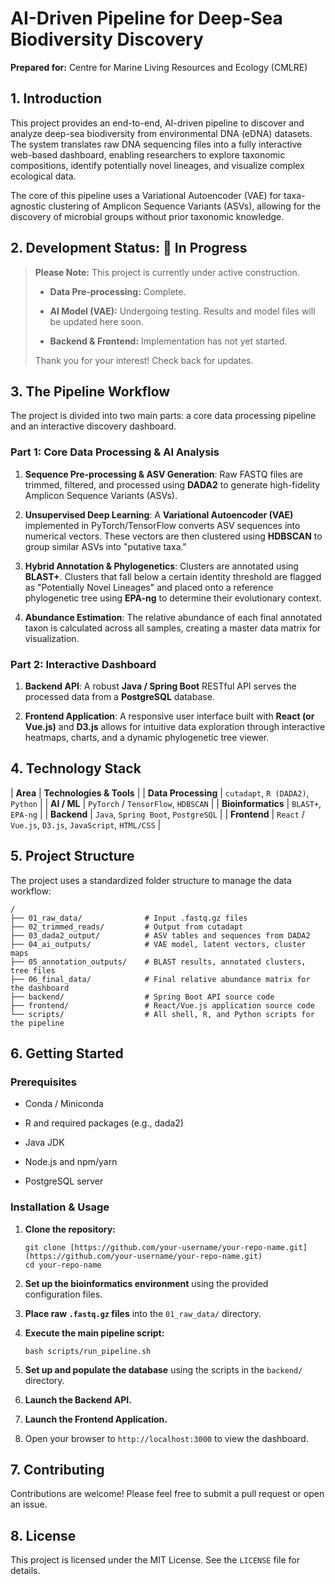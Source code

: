 AI-Driven Pipeline for Deep-Sea Biodiversity Discovery
======================================================

**Prepared for:** Centre for Marine Living Resources and Ecology (CMLRE)

1\. Introduction
----------------

This project provides an end-to-end, AI-driven pipeline to discover and analyze deep-sea biodiversity from environmental DNA (eDNA) datasets. The system translates raw DNA sequencing files into a fully interactive web-based dashboard, enabling researchers to explore taxonomic compositions, identify potentially novel lineages, and visualize complex ecological data.

The core of this pipeline uses a Variational Autoencoder (VAE) for taxa-agnostic clustering of Amplicon Sequence Variants (ASVs), allowing for the discovery of microbial groups without prior taxonomic knowledge.

2\. Development Status: 🚧 In Progress
--------------------------------------

> **Please Note:** This project is currently under active construction.
>
> -   **Data Pre-processing:** Complete.
>
>
> -   **AI Model (VAE):** Undergoing testing. Results and model files will be updated here soon.
>
>
> -   **Backend & Frontend:** Implementation has not yet started.
>
>
>
> Thank you for your interest! Check back for updates.

3\. The Pipeline Workflow
-------------------------

The project is divided into two main parts: a core data processing pipeline and an interactive discovery dashboard.

### Part 1: Core Data Processing & AI Analysis

1.  **Sequence Pre-processing & ASV Generation**: Raw FASTQ files are trimmed, filtered, and processed using **DADA2** to generate high-fidelity Amplicon Sequence Variants (ASVs).

2.  **Unsupervised Deep Learning**: A **Variational Autoencoder (VAE)** implemented in PyTorch/TensorFlow converts ASV sequences into numerical vectors. These vectors are then clustered using **HDBSCAN** to group similar ASVs into "putative taxa."

3.  **Hybrid Annotation & Phylogenetics**: Clusters are annotated using **BLAST+**. Clusters that fall below a certain identity threshold are flagged as "Potentially Novel Lineages" and placed onto a reference phylogenetic tree using **EPA-ng** to determine their evolutionary context.

4.  **Abundance Estimation**: The relative abundance of each final annotated taxon is calculated across all samples, creating a master data matrix for visualization.

### Part 2: Interactive Dashboard

1.  **Backend API**: A robust **Java / Spring Boot** RESTful API serves the processed data from a **PostgreSQL** database.

2.  **Frontend Application**: A responsive user interface built with **React (or Vue.js)** and **D3.js** allows for intuitive data exploration through interactive heatmaps, charts, and a dynamic phylogenetic tree viewer.

4\. Technology Stack
--------------------

| **Area** | **Technologies & Tools** | | **Data Processing** | `cutadapt`, `R (DADA2)`, `Python` | | **AI / ML** | `PyTorch` / `TensorFlow`, `HDBSCAN` | | **Bioinformatics** | `BLAST+`, `EPA-ng` | | **Backend** | `Java`, `Spring Boot`, `PostgreSQL` | | **Frontend** | `React` / `Vue.js`, `D3.js`, `JavaScript`, `HTML/CSS` |

5\. Project Structure
---------------------

The project uses a standardized folder structure to manage the data workflow:

```
/
├── 01_raw_data/              # Input .fastq.gz files
├── 02_trimmed_reads/         # Output from cutadapt
├── 03_dada2_output/          # ASV tables and sequences from DADA2
├── 04_ai_outputs/            # VAE model, latent vectors, cluster maps
├── 05_annotation_outputs/    # BLAST results, annotated clusters, tree files
├── 06_final_data/            # Final relative abundance matrix for the dashboard
├── backend/                  # Spring Boot API source code
├── frontend/                 # React/Vue.js application source code
└── scripts/                  # All shell, R, and Python scripts for the pipeline

```

6\. Getting Started
-------------------

### Prerequisites

-   Conda / Miniconda

-   R and required packages (e.g., dada2)

-   Java JDK

-   Node.js and npm/yarn

-   PostgreSQL server

### Installation & Usage

1.  **Clone the repository:**

    ```
    git clone [https://github.com/your-username/your-repo-name.git](https://github.com/your-username/your-repo-name.git)
    cd your-repo-name

    ```

2.  **Set up the bioinformatics environment** using the provided configuration files.

3.  **Place raw `.fastq.gz` files** into the `01_raw_data/` directory.

4.  **Execute the main pipeline script:**

    ```
    bash scripts/run_pipeline.sh

    ```

5.  **Set up and populate the database** using the scripts in the `backend/` directory.

6.  **Launch the Backend API.**

7.  **Launch the Frontend Application.**

8.  Open your browser to `http://localhost:3000` to view the dashboard.

7\. Contributing
----------------

Contributions are welcome! Please feel free to submit a pull request or open an issue.

8\. License
-----------

This project is licensed under the MIT License. See the `LICENSE` file for details.
